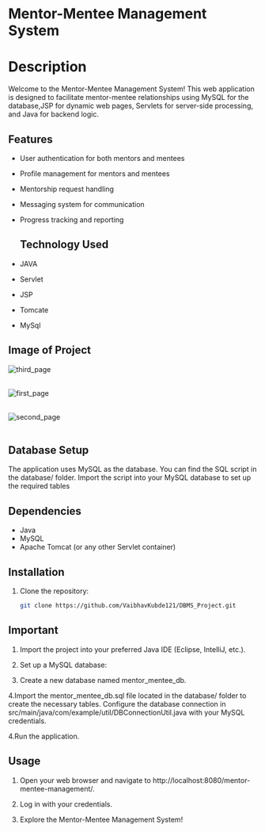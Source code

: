 
# Mentor-Mentee Management System

# Description
Welcome to the Mentor-Mentee Management System! This web application is designed to facilitate mentor-mentee 
relationships using MySQL for the database,JSP for dynamic web pages, Servlets for server-side processing, 
and Java for backend logic.

## Features

- User authentication for both mentors and mentees
- Profile management for mentors and mentees
- Mentorship request handling
- Messaging system for communication
- Progress tracking and reporting

  ## Technology Used
- JAVA
- Servlet
- JSP
- Tomcate
- MySql

 ## Image of Project

 ![third_page](https://github.com/VaibhavKubde121/DBMS_Project/assets/113769045/6567b3ce-ff0f-41f4-9df4-8e0aedb121de)<br/><br/>
 
![first_page](https://github.com/VaibhavKubde121/DBMS_Project/assets/113769045/8df1b265-a63a-4395-a44c-52e46e998df4)<br/><br/>

![second_page](https://github.com/VaibhavKubde121/DBMS_Project/assets/113769045/b2b0b2f2-5086-4bd9-96d1-851b758830e2)<br/><br/>


## Database Setup

The application uses MySQL as the database. You can find the SQL script in the database/ folder.
Import the script into your MySQL database to set up the required tables

## Dependencies

- Java
- MySQL
- Apache Tomcat (or any other Servlet container)


## Installation

1. Clone the repository:

   ```bash
   git clone https://github.com/VaibhavKubde121/DBMS_Project.git

 ## Important

1. Import the project into your preferred Java IDE (Eclipse, IntelliJ, etc.).

2. Set up a MySQL database:

3. Create a new database named mentor_mentee_db.
   
4.Import the mentor_mentee_db.sql file located in the database/ folder to create the necessary tables.
Configure the database connection in src/main/java/com/example/util/DBConnectionUtil.java with your MySQL credentials.

4.Run the application.

## Usage

1. Open your web browser and navigate to http://localhost:8080/mentor-mentee-management/.

2. Log in with your credentials.

3. Explore the Mentor-Mentee Management System!

   

